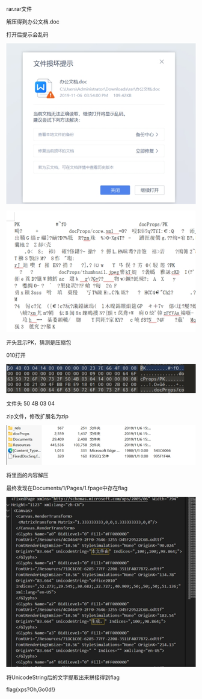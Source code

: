 rar.rar文件

解压得到办公文档.doc

打开后提示会乱码

![img](./assets/wps19.jpg) 

 

![img](./assets/wps20.jpg) 

开头显示PK，猜测是压缩包

010打开

![img](./assets/wps21.jpg) 

文件头 50 4B 03 04

zip文件，修改扩展名为zip

![img](./assets/wps22.jpg) 

将里面的内容解压

最终发现在Documents/1/Pages/1.fpage中存在flag

![img](./assets/wps23.jpg) 

将UnicodeString后的文字提取出来拼接得到flag

flag{xps?Oh,Go0d!}

 